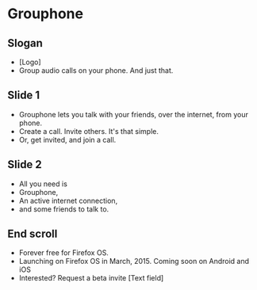 # Grouphone

## Slogan

- [Logo]
- Group audio calls on your phone. And just that.

## Slide 1

- Grouphone lets you talk with your friends, over the internet, from your phone.
- Create a call. Invite others. It's that simple.
- Or, get invited, and join a call.

## Slide 2

- All you need is
- Grouphone,
- An active internet connection,
- and some friends to talk to.

## End scroll

- Forever free for Firefox OS.
- Launching on Firefox OS in March, 2015. Coming soon on Android and iOS
- Interested? Request a beta invite [Text field]